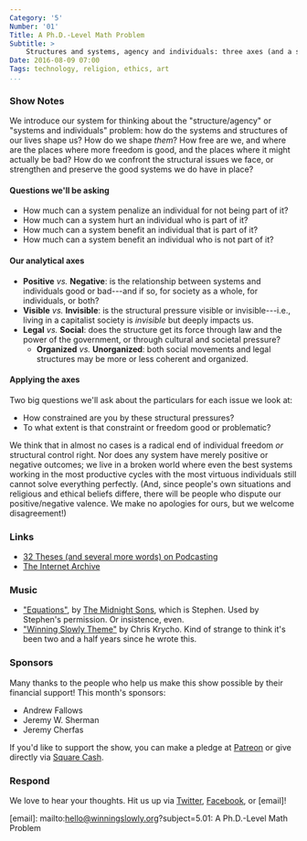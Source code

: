 ```yaml
---
Category: '5'
Number: '01'
Title: A Ph.D.-Level Math Problem
Subtitle: >
    Structures and systems, agency and individuals: three axes (and a sub-axis) for thinking about the world we live in.
Date: 2016-08-09 07:00
Tags: technology, religion, ethics, art
...
```


### Show Notes

We introduce our system for thinking about the "structure/agency" or "systems and individuals" problem: how do the systems and structures of our lives shape us? How do we shape *them*? How free are we, and where are the places where more freedom is good, and the places where it might actually be bad? How do we confront the structural issues we face, or strengthen and preserve the good systems we do have in place?

#### Questions we'll be asking

- How much can a system penalize an individual for not being part of it?
- How much can a system hurt an individual who is part of it?
- How much can a system benefit an individual that is part of it?
- How much can a system benefit an individual who is not part of it?

#### Our analytical axes

- **Positive** _vs._ **Negative**: is the relationship between systems and individuals good or bad---and if so, for society as a whole, for individuals, or both?
- **Visible** _vs._ **Invisible**: is the structural pressure visible or invisible---i.e., living in a capitalist society is *invisible* but deeply impacts us.
- **Legal** _vs._ **Social**: does the structure get its force through law and the power of the government, or through cultural and societal pressure?
    + **Organized** _vs._ **Unorganized**: both social movements and legal structures may be more or less coherent and organized.

#### Applying the axes

Two big questions we'll ask about the particulars for each issue we look at:

- How constrained are you by these structural pressures?
- To what extent is that constraint or freedom good or problematic?

We think that in almost no cases is a radical end of individual freedom *or* structural control right. Nor does any system have merely positive or negative outcomes; we live in a broken world where even the best systems working in the most productive cycles with the most virtuous individuals still cannot solve everything perfectly. (And, since people's own situations and religious and ethical beliefs differe, there will be people who dispute our positive/negative valence. We make no apologies for ours, but we welcome disagreement!)


### Links

- [32 Theses (and several more words) on Podcasting](https://mereorthodoxy.com/theses-on-podcasting/)
- [The Internet Archive](https://www.archive.org/)


### Music

  - ["Equations"](https://themidnightsons.bandcamp.com/track/equations), by [The Midnight Sons](https://themidnightsons.bandcamp.com), which is Stephen. Used by Stephen's permission. Or insistence, even.
  - ["Winning Slowly Theme"](https://soundcloud.com/chriskrycho/winning-slowly) by Chris Krycho. Kind of strange to think it's been two and a half years since he wrote this.


### Sponsors

Many thanks to the people who help us make this show possible by their financial
support! This month's sponsors:

  - Andrew Fallows
  - Jeremy W. Sherman
  - Jeremy Cherfas

If you'd like to support the show, you can make a pledge at [Patreon] or give
directly via [Square Cash].

[Patreon]: //www.patreon.com/winningslowly
[Square Cash]: //cash.me/$winningslowly


### Respond

We love to hear your thoughts. Hit us up via [Twitter], [Facebook], or [email]!

[Twitter]: //www.twitter.com/winningslowly
[Facebook]: //www.facebook.com/winningslowlypodcast
[email]: mailto:hello@winningslowly.org?subject=5.01: A Ph.D.-Level Math Problem

